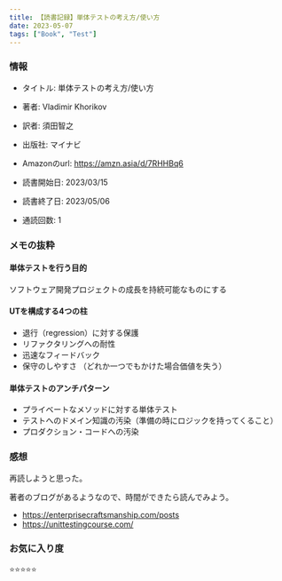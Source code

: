 ```yaml
---
title: 【読書記録】単体テストの考え方/使い方
date: 2023-05-07
tags: ["Book", "Test"]
---
```


### 情報
- タイトル: 単体テストの考え方/使い方
- 著者: Vladimir Khorikov 
- 訳者: 須田智之
- 出版社: マイナビ
- Amazonのurl: https://amzn.asia/d/7RHHBq6

- 読書開始日: 2023/03/15
- 読書終了日: 2023/05/06
- 通読回数: 1

### メモの抜粋
#### 単体テストを行う目的
ソフトウェア開発プロジェクトの成長を持続可能なものにする

#### UTを構成する4つの柱
- 退行（regression）に対する保護
- リファクタリングへの耐性
- 迅速なフィードバック
- 保守のしやすさ
（どれか一つでもかけた場合価値を失う）

#### 単体テストのアンチパターン
- プライベートなメソッドに対する単体テスト
- テストへのドメイン知識の汚染（準備の時にロジックを持ってくること）
- プロダクション・コードへの汚染

### 感想
再読しようと思った。

著者のブログがあるようなので、時間ができたら読んでみよう。
- https://enterprisecraftsmanship.com/posts
- https://unittestingcourse.com/

### お気に入り度
⭐️⭐️⭐️⭐️⭐️